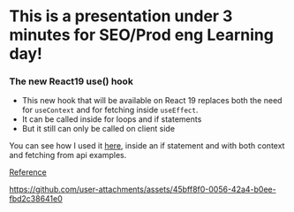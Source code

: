 # This is a presentation under 3 minutes for SEO/Prod eng Learning day!


### The new React19 use() hook

- This new hook that will be available on React 19 replaces both the need for `useContext` and for fetching inside `useEffect`.
- It can be called inside for loops and if statements
- But it still can only be called on client side

You can see how I used it [here](https://github.com/rsmelonw/SEO-Prod-Eng-Learning/blob/main/app/page.tsx#L20-L30), inside an if statement and with both context and fetching from api examples.

[Reference](https://react.dev/blog/2024/04/25/react-19#new-feature-use)

https://github.com/user-attachments/assets/45bff8f0-0056-42a4-b0ee-fbd2c38641e0


